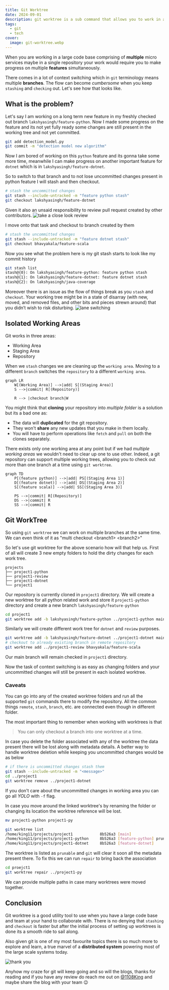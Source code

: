 ```yaml
---
title: Git Worktree
date: 2024-09-01
description: git worktree is a sub command that allows you to work in a large collaborative project with ease using multiple working tree for providing easy context switch.
tags:
  - git
  - tech
cover:
  image: git-worktree.webp
---
```


When you are working in a large code base comprising of **multiple** micro services maybe in a single repository your work would require you to make progress on multiple **features** simultaneously.

There comes in a lot of context switching which in `git` terminology means multiple **branches**. The flow can become *cumbersome* when you keep `stashing` and `checking` out. Let's see how that looks like.

## What is the problem?

Let's say I am working on a long term new feature in my freshly checked out branch `lakshyasingh/feature-python`. Now I made some progress on the feature and its not yet fully ready some changes are still present in the working tree and not yet committed.
```bash
git add detection_model.py
git commit -m "detection model new algorithm"
```

Now I am bored of working on this `python` feature and its gonna take some more time, meanwhile I can make progress on another important feature for `dotnet` which is in `lakshyasingh/feature-dotnet`.

So to switch to that branch and to not lose uncommitted changes present in python feature I will stash and then checkout.
```bash
# stash the uncommitted changes
git stash --include-untracked -m "feature python stash"
git checkout lakshyasingh/feature-dotnet
```

Given it also an unsaid responsibility to review pull request created by other contributors.
![take a close look review](https://i.giphy.com/media/v1.Y2lkPTc5MGI3NjExMThmYTg1cWZsczJxazYza2wzNXdtc2ZkM2ZoOW42Y3EyOXA4NjFhOSZlcD12MV9pbnRlcm5hbF9naWZfYnlfaWQmY3Q9Zw/jJA5fhjTuIOqc/giphy.gif)

I move onto that task and checkout to branch created by them
```bash
# stash the uncommitted changes
git stash --include-untracked -m "feature dotnet stash"
git checkout bhavyakala/feature-scala
```

Now you see what the problem here is my git stash starts to look like my commit history
```bash
git stash list
stash@{0}: On lakshyasingh/feature-python: feature python stash
stash@{1}: On lakshyasingh/feature-dotnet: feature dotnet stash
stash@{2}: On lakshyasingh/java-coverage
```

Moreover there is an issue as the flow of things break as you `stash` and `checkout`. Your working tree might be in a state of disarray (with new, moved, and removed files, and other bits and pieces strewn around) that you didn’t wish to risk disturbing.
![lane switching](https://i.giphy.com/media/v1.Y2lkPTc5MGI3NjExeDBsc3VzdWMwOHJnOTMyMzZvNWEwNzZ5MmNtZmxvY3lvNnRjZmRxeiZlcD12MV9pbnRlcm5hbF9naWZfYnlfaWQmY3Q9Zw/dvJ2pYsKrWvTm57z21/giphy.gif)

## Isolated Working Areas
Git works in three areas:
- Working Area
- Staging Area
- Repository

When we `stash` changes we are cleaning up the `working area`. Moving to a different `branch` switches the `repository` to a different `working area`.
```mermaid
graph LR
	W[(Working Area)] -->|add| S[(Staging Area)]
	S -->|commit| R[(Repository)]

	R --> |checkout branch|W
```

You might think that **cloning** your repository into *multiple folder* is a solution but its a bad one as:
- The data will **duplicated** for the git repository.
- They won't **share** any new updates that you make in them locally.
- You will have to perform operations like `fetch` and `pull` on both the clones separately.

There exists only one working area at any point but if we had *multiple working areas* we wouldn't need to clear up one to use other. Indeed, a git repository can support multiple working trees, allowing you to check out more than one branch at a time using `git worktree`.
```mermaid
graph TD
	P[(feature python)] -->|add| PS[(Staging Area 1)]
	D[(feature dotnet)] -->|add| DS[(Staging Area 2)]
	S[(feature scala)] -->|add| SS[(Staging Area 3)]

	PS -->|commit| R[(Repository)]
	DS -->|commit| R
	SS -->|commit| R
```

## Git WorkTree
So using `git worktree` we can work on multiple branches at the same time. We can even think of it as "multi checkout \<branch1\> \<branch2\>"

So let's use git worktree for the above scenario how will that help us. First of all will create 3 new empty folders to hold the dirty changes for each work tree.
```
projects
├── project1-python
├── project1-review
├── project1-dotnet
└── project1
```

Our repository is currently cloned in `project1` directory. We will create a new worktree for all python related work and store it `project1-python` directory and create a new branch `lakshyasingh/feature-python`
```bash
cd project1
git worktree add -b lakshyasingh/feature-python ../project1-python main
```

Similarly we will create different work tree for `dotnet` and `review` purposes.
```bash
git worktree add -b lakshyasingh/feature-dotnet ../project1-dotnet main
# checkout to already existing branch in remote repository
git worktree add ../project1-review bhavyakala/feature-scala
```

Our main branch will remain checked in `project1` directory.

Now the task of context switching is as easy as changing folders and your uncommitted changes will still be present in each isolated worktree.

### Caveats
You can go into any of the created worktree folders and run all the supported `git` commands there to modify the repository. All the common things `remote`, `stash`, `branch`, etc. are connected even though in different folder.

The most important thing to remember when working with worktrees is that
>You can only checkout a branch into one worktree at a time.

In case you delete the folder associated with any of the worktree the data present there will be lost along with metadata details. A better way to handle worktree deletion while keeping you uncommitted changes would be as below
```bash
# if there is uncommitted changes stash them
git stash --include-untracked -m "<message>"
cd ../project1
git worktree remove ../project1-dotnet
```

If you don't care about the uncommitted changes in working area you can go all *YOLO* with `-f` flag.

In case you move around the linked worktree's by renaming the folder or changing its location the worktree reference will be lost.
```bash
mv project1-python project1-py

git worktree list
/home/king11/projects/project1            8b526a3 [main]
/home/king11/projects/project1-python     8b526a3 [feature-python] prunable
/home/king11/projects/project1-dotnet     8b526a3 [feature-dotnet]
```

The worktree is listed as `prunable` and `git` will clear it soon all the metadata present there. To fix this we can run `repair` to bring back the association
```bash
cd proejct1
git worktree repair ../project1-py
```

We can provide multiple paths in case many worktrees were moved together.

## Conclusion
Git worktree is a good utility tool to use when you have a large code base and team at your hand to collaborate with. There is no denying that `stashing` and `checkout` is faster but after the initial process of setting up worktrees is done its a smooth ride to sail along.

Also given git is one of my most favourite topics there is so much more to explore and learn, a true marvel of a **distributed system** powering most of the large scale systems today.

![thank you](https://i.giphy.com/media/v1.Y2lkPTc5MGI3NjExcnhyNDRsbjdrOHhyOTBqMHl6cjBsd3hsbG0xdGVuOXVnbnhqZmxqOSZlcD12MV9pbnRlcm5hbF9naWZfYnlfaWQmY3Q9Zw/uNEkXjOgO10oo/giphy.gif)

Anyhow my craze for git will keep going and so will the blogs, thanks for reading and if you have any review do reach me out on [@1108King](https://x.com/1108King) and maybe share the blog with your team 😉
